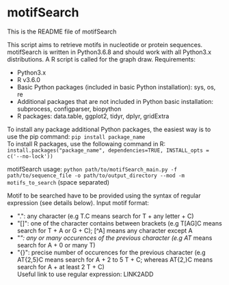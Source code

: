 # **motifSearch**

This is the README file of motifSearch

This script aims to retrieve motifs in nucleotide or protein sequences.
motifSearch is written in Python3.6.8 and should work with all Python3.x distributions. A R script is called for the graph draw.
Requirements:  
- Python3.x  
- R v3.6.0  
- Basic Python packages (included in basic Python installation): sys, os, re  
- Additional packages that are not included in Python basic installation: subprocess, configparser, biopython  
- R packages: data.table, ggplot2, tidyr, dplyr, gridExtra  

To install any package additional Python packages, the easiest way is to use the pip command: `pip install package_name`  
To install R packages, use the followaing command in R: `install.packages("package_name", dependencies=TRUE, INSTALL_opts = c('--no-lock'))`

motifSearch usage: `python path/to/motifSearch_main.py -f path/to/sequence_file -o path/to/output_directory --mod -m motifs_to_search` (space separated)

Motif to be searched have to be provided using the syntax of regular expression (see details below).
Input motif format:
- ".": any character (e.g T.C means search for T + any letter + C)  
- "[]": one of the character contains between brackets (e.g T[AG]C means search for T + A or G + C); [^A] means any character except A  
- "*": any or many occurences of the previous character (e.g AT* means search for A + 0 or many T)  
- "{}": precise number of occurences for the previous character (e.g AT{2,5}C means search for A + 2 to 5 T + C; whereas AT{2,}C means search for A + at least 2 T + C)  
Useful link to use regular expression: LINK2ADD

